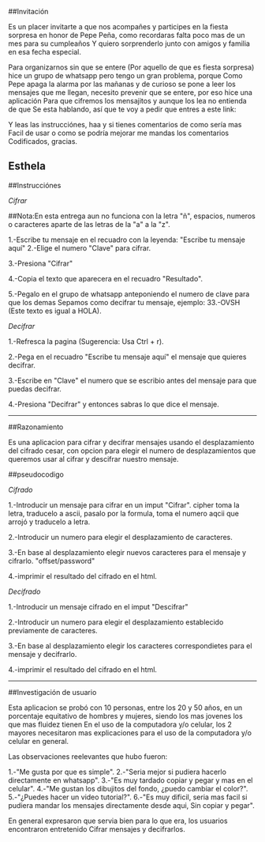 
##Invitación

Es un placer invitarte a que nos acompañes y participes en la fiesta sorpresa
en honor de Pepe Peña, como recordaras falta poco mas de un mes para su cumpleaños
Y quiero sorprenderlo junto con amigos y familia en esa fecha especial. 

Para organizarnos sin que se entere (Por aquello de que es fiesta sorpresa)
hice un grupo de whatsapp pero tengo un gran problema, porque 
Como Pepe apaga la alarma por las mañanas y de curioso se pone a leer los
mensajes que me llegan, necesito prevenir que se entere, por eso hice una aplicación
Para que cifremos los mensajitos y aunque los lea no entienda de que 
Se esta hablando, así que te voy a pedir que entres a este link:

Y leas las instrucciónes, haa y si tienes comentarios de como sería mas
Facil de usar o como se podría mejorar me mandas los comentarios
Codificados, gracias.

Esthela
-----------------------

##Instrucciónes

*Cifrar*

##Nota:En esta entrega aun no funciona con la letra "ñ", espacios, numeros o caracteres aparte de las letras de la "a" a la "z".

1.-Escribe tu mensaje en el recuadro con la leyenda:
        "Escribe tu mensaje aquí"
2.-Elige el numero "Clave" para cifrar.

3.-Presiona "Cifrar"

4.-Copia el texto que aparecera en el recuadro "Resultado".

5.-Pegalo en el grupo de whatsapp anteponiendo el numero de clave para que los demas
        Sepamos como decifrar tu mensaje, ejemplo: 33.-OVSH (Este texto es igual a HOLA).

*Decifrar*

1.-Refresca la pagina (Sugerencia: Usa Ctrl + r).

2.-Pega en el recuadro "Escribe tu mensaje aquí" el mensaje que quieres decifrar.

3.-Escribe en "Clave" el numero que se escribio antes del mensaje para que puedas decifrar.

4.-Presiona "Decifrar" y entonces sabras lo que dice el mensaje.


-------------------------------------
##Razonamiento

Es una aplicacion para cifrar y decifrar mensajes usando el desplazamiento del cifrado cesar, con opcion para elegir el numero de desplazamientos que queremos usar al cifrar y descifrar nuestro mensaje.

##pseudocodigo

*Cifrado*

1.-Introducir un mensaje para cifrar en un imput "Cifrar". cipher
toma la letra, traducelo a ascii, pasalo por la formula, toma el numero aqcii que arrojó y traducelo a letra.

2.-Introducir un numero para elegir el desplazamiento de caracteres.

3.-En base al desplazamiento elegir nuevos caracteres para el mensaje y cifrarlo. "offset/password"

4.-imprimir el resultado del cifrado en el html.

*Decifrado*

1.-Introducir un mensaje cifrado en el imput "Descifrar"

2.-Introducir un numero para elegir el desplazamiento establecido previamente de caracteres.

3.-En base al desplazamiento elegir los caracteres correspondietes para el mensaje y decifrarlo.

4.-imprimir el resultado del cifrado en el html.


--------------------------------

##Investigación de usuario

Esta aplicacion se probó con 10 personas, entre los 20 y 50 años, en un porcentaje 
equitativo de hombres y mujeres, siendo los mas jovenes los que mas fluidez tienen
En el uso de la computadora y/o celular, los 2 mayores necesitaron mas explicaciones para el 
uso de la computadora y/o celular en general.

Las observaciones reelevantes que hubo fueron:

1.-"Me gusta por que es simple".
2.-"Seria mejor si pudiera hacerlo directamente en whatsapp".
3.-"Es muy tardado copiar y pegar y mas en el celular".
4.-"Me gustan los dibujitos del fondo, ¿puedo cambiar el color?".
5.-"¿Puedes hacer un video tutorial?".
6.-"Es muy dificil, seria mas facil si pudiera mandar los mensajes directamente desde aqui,
    Sin copiar y pegar".

En general expresaron que servia bien para lo que era, los usuarios encontraron entretenido
Cifrar mensajes y decifrarlos.

